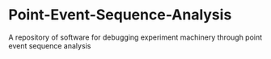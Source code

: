 # Point-Event-Sequence-Analysis
A repository of software for debugging experiment machinery through point event sequence analysis
